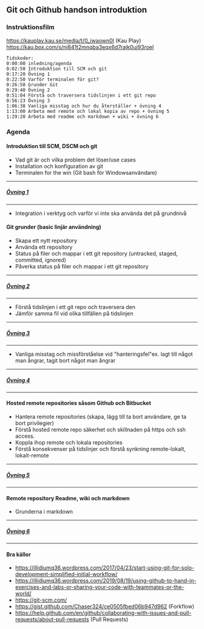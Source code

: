 
## Git och Github handson introduktion

### Instruktionsfilm
https://kauplay.kau.se/media/t/0_iwaown0l (Kau Play)
https://kau.box.com/s/nj841t2mnqba3eqx6d7rajk0uj93roel
```
Tidskoder:
0:00:00 inledning/agenda
0:02:50 Introduktion till SCM och git
0:17:20 Övning 1
0:22:50 Varför terminalen för git?
0:26:50 Grunder Git 
0:29:40 Övning 2
0:51:04 Förstå och traversera tidslinjen i ett git repo
0:56:23 Övning 3
1:06:38 Vanliga misstag och hur du återställer + övning 4
1:13:00 Arbeta med remote och lokal kopia av repo + övning 5
1:29:20 Arbeta med readme och markdown + wiki + övning 6
```



### Agenda
#### Introduktion till SCM, DSCM och git
* Vad git är och vilka problem det löser/use cases
* Installation och konfiguration av git
* Terminalen for the win (Git bash för Windowsanvändare)
---
##### [Övning 1](ovningar.md)
---

* Integration i verktyg och varför vi inte ska använda det på grundnivå
 
#### Git grunder (basic linjär användning)
* Skapa ett nytt repository
* Använda ett repository
* Status på filer och mappar i ett git repository (untracked, staged, committed, ignored)
* Påverka status på filer och mappar i ett git repository
---
##### [Övning 2](ovningar.md)
---
 
* Förstå tidslinjen i ett git repo och traversera den
* Jämför samma fil vid olika tillfällen på tidslinjen
---
##### [Övning 3](ovningar.md)
---

* Vanliga misstag och missförståelse vid "hanteringsfel"ex.  lagt till något man ångrar, tagit bort något man ångrar
---
##### [Övning 4](ovningar.md)
---

#### Hosted remote repositories såsom Github och Bitbucket
* Hantera remote repositories (skapa, lägg till ta bort användare, ge ta bort privilegier)
* Förstå hosted remote repo säkerhet och skillnaden på https och ssh access.
* Koppla ihop remote och lokala repositories
* Förstå konsekvenser på tidslinjer och förstå synkning remote-lokalt, lokalt-remote
---
##### [Övning 5](ovningar.md)
---
#### Remote repository Readme, wiki och markdown
* Grunderna i markdown
---
##### [Övning 6](ovningar.md)
---

#### Bra källor
* https://illidiumq36.wordpress.com/2017/04/23/start-using-git-for-solo-development-simplified-initial-workflow/
* https://illidiumq36.wordpress.com/2019/08/19/using-github-to-hand-in-exercises-and-labs-or-sharing-your-code-with-teammates-or-the-world/
* https://git-scm.com/
* https://gist.github.com/Chaser324/ce0505fbed06b947d962 (Forkflow)
* https://help.github.com/en/github/collaborating-with-issues-and-pull-requests/about-pull-requests (Pull Requests)


